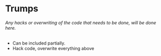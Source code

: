 Trumps
======
######  *Any hacks or overwriting of the code that needs to be done, will be done here.*

>
* Can be included partially.
* Hack code, overwrite everything above